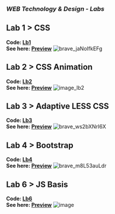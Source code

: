 ### _WEB Technology & Design - Labs_
## Lab 1 > CSS
**Code: [Lb1](https://github.com/m1RAGE5/WebLabs6/tree/master/Lb1)**\
**See here: [Preview](https://m1rage5.github.io/WebLabs6/Lb1/)**
![brave_jaNoIfkEFg](https://github.com/user-attachments/assets/96d155fd-4606-4d25-a412-ac951d0c949e)
## Lab 2 > CSS Animation
**Code: [Lb2](https://github.com/m1RAGE5/WebLabs6/tree/master/Lb2)**\
**See here: [Preview](https://m1rage5.github.io/WebLabs6/Lb2/)**
![image_lb2](https://github.com/user-attachments/assets/4b3cea72-4320-4105-9375-c4a64fecf3c2)
## Lab 3 > Adaptive LESS CSS
**Code: [Lb3](https://github.com/m1RAGE5/WebLabs6/tree/master/Lb3)**\
**See here: [Preview](https://m1rage5.github.io/WebLabs6/Lb3/)**
![brave_ws2bXNrI6X](https://github.com/user-attachments/assets/1f95fc90-afb3-45c2-9c81-ddc0494da3db)
## Lab 4 > Bootstrap
**Code: [Lb4](https://github.com/m1RAGE5/WebLabs6/tree/master/Lb4)**\
**See here: [Preview](https://m1rage5.github.io/WebLabs6/Lb4/)**
![brave_m8L53auLdr](https://github.com/user-attachments/assets/9743daeb-906b-4037-a139-404e4bef0e72)
## Lab 6 > JS Basis
**Code: [Lb6](https://github.com/m1RAGE5/WebLabs6/tree/master/Lb6)**\
**See here: [Preview](https://m1rage5.github.io/WebLabs6/Lb6/)**
![image](https://github.com/user-attachments/assets/e136c8c6-439e-42db-a0ee-2b6be6568d4f)

